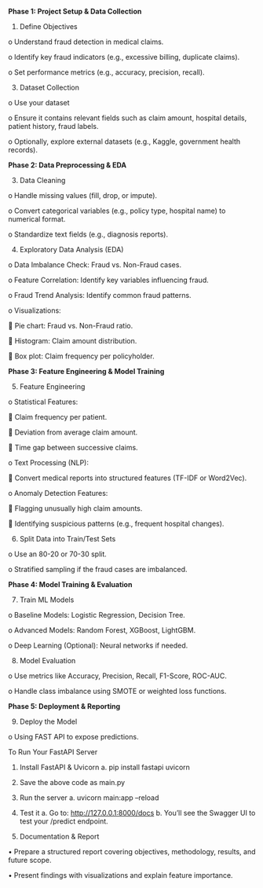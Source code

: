 **Phase 1: Project Setup & Data Collection**
1.	Define Objectives
   
o	 Understand fraud detection in medical claims.

o	Identify key fraud indicators (e.g., excessive billing, duplicate claims).

o	Set performance metrics (e.g., accuracy, precision, recall).

3.	Dataset Collection
   
o	Use your dataset

o	Ensure it contains relevant fields such as claim amount, hospital details, patient history, fraud labels.

o	Optionally, explore external datasets (e.g., Kaggle, government health records).
 
**Phase 2: Data Preprocessing & EDA**

3.	Data Cleaning

o	Handle missing values (fill, drop, or impute).

o	Convert categorical variables (e.g., policy type, hospital name) to numerical format.

o	Standardize text fields (e.g., diagnosis reports).


4.	Exploratory Data Analysis (EDA)

o	Data Imbalance Check: Fraud vs. Non-Fraud cases.

o	Feature Correlation: Identify key variables influencing fraud.

o	Fraud Trend Analysis: Identify common fraud patterns.

o	Visualizations: 

	Pie chart: Fraud vs. Non-Fraud ratio.

	Histogram: Claim amount distribution.

	Box plot: Claim frequency per policyholder.
 
**Phase 3: Feature Engineering & Model Training**

5.	Feature Engineering

o	Statistical Features: 

	Claim frequency per patient.

	Deviation from average claim amount.

	Time gap between successive claims.


o	Text Processing (NLP): 

	Convert medical reports into structured features (TF-IDF or Word2Vec).

o	Anomaly Detection Features: 

	Flagging unusually high claim amounts.

	Identifying suspicious patterns (e.g., frequent hospital changes).

6.	Split Data into Train/Test Sets

o	Use an 80-20 or 70-30 split.

o	Stratified sampling if the fraud cases are imbalanced.
 
**Phase 4: Model Training & Evaluation**

7.	Train ML Models

o	Baseline Models: Logistic Regression, Decision Tree.

o	Advanced Models: Random Forest, XGBoost, LightGBM.

o	Deep Learning (Optional): Neural networks if needed.

8.	Model Evaluation

o	Use metrics like Accuracy, Precision, Recall, F1-Score, ROC-AUC.

o	Handle class imbalance using SMOTE or weighted loss functions.
 
**Phase 5: Deployment & Reporting**

9.	Deploy the Model

o	Using FAST API to expose predictions.

To Run Your FastAPI Server

1.	Install FastAPI & Uvicorn 
    a.	pip install fastapi uvicorn

2.	Save the above code as main.py

3.	Run the server
  a.	uvicorn main:app –reload

4.	Test it
  a.	Go to: http://127.0.0.1:8000/docs
  b.	You’ll see the Swagger UI to test your /predict endpoint.


10.	Documentation & Report

•	Prepare a structured report covering objectives, methodology, results, and future scope.

•	Present findings with visualizations and explain feature importance.
        
